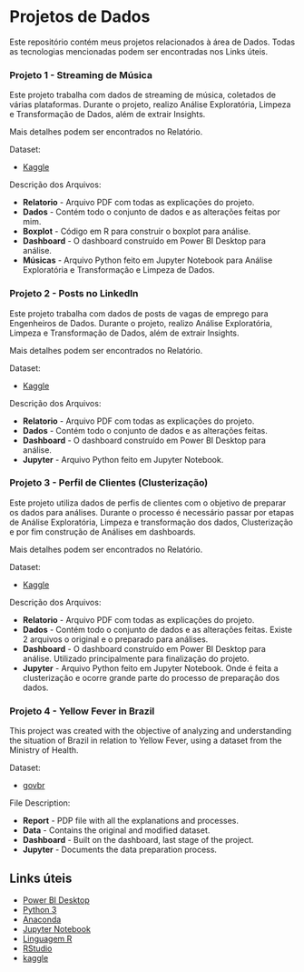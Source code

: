 # Projetos de Dados

Este repositório contém meus projetos relacionados à área de Dados. Todas as tecnologias mencionadas podem ser encontradas nos Links úteis.

### Projeto 1 - Streaming de Música
Este projeto trabalha com dados de streaming de música, coletados de várias plataformas. Durante o projeto, realizo Análise Exploratória, Limpeza e Transformação de Dados, além de extrair Insights.

Mais detalhes podem ser encontrados no Relatório.

Dataset:  
- [Kaggle](https://www.kaggle.com/datasets/thedevastator/streaming-activity-dataset)

Descrição dos Arquivos:

- **Relatorio** - Arquivo PDF com todas as explicações do projeto.
- **Dados** - Contém todo o conjunto de dados e as alterações feitas por mim.
- **Boxplot** - Código em R para construir o boxplot para análise.
- **Dashboard** - O dashboard construído em Power BI Desktop para análise.
- **Músicas** - Arquivo Python feito em Jupyter Notebook para Análise Exploratória e Transformação e Limpeza de Dados.

### Projeto 2 - Posts no LinkedIn
Este projeto trabalha com dados de posts de vagas de emprego para Engenheiros de Dados. Durante o projeto, realizo Análise Exploratória, Limpeza e Transformação de Dados, além de extrair Insights.

Mais detalhes podem ser encontrados no Relatório.

Dataset:
- [Kaggle](https://www.kaggle.com/datasets/asaniczka/linkedin-data-engineer-job-postings)

Descrição dos Arquivos:

- **Relatorio** - Arquivo PDF com todas as explicações do projeto.
- **Dados** - Contém todo o conjunto de dados e as alterações feitas.
- **Dashboard** - O dashboard construído em Power BI Desktop para análise.
- **Jupyter** - Arquivo Python feito em Jupyter Notebook.

### Projeto 3 - Perfil de Clientes (Clusterização)
Este projeto utiliza dados de perfis de clientes com o objetivo de preparar os dados para análises. Durante o processo é necessário passar por etapas de Análise Exploratória, Limpeza e transformação dos dados, Clusterização e por fim construção de Análises em dashboards.

Mais detalhes podem ser encontrados no Relatório.

Dataset:
- [Kaggle](https://www.kaggle.com/datasets/rodsaldanha/arketing-campaign)

Descrição dos Arquivos:

- **Relatorio** - Arquivo PDF com todas as explicações do projeto.
- **Dados** - Contém todo o conjunto de dados e as alterações feitas. Existe 2 arquivos o original e o preparado para análises.
- **Dashboard** - O dashboard construído em Power BI Desktop para análise. Utilizado principalmente para finalização do projeto.
- **Jupyter** - Arquivo Python feito em Jupyter Notebook. Onde é feita a clusterização e ocorre grande parte do processo de preparação dos dados.


### Projeto 4 - Yellow Fever in Brazil 

This project was created with the objective of analyzing and understanding the situation of Brazil in relation to Yellow Fever, using a dataset from the Ministry of Health.

Dataset:
- [govbr](https://www.gov.br/saude/pt-br/assuntos/saude-de-a-a-z/f/febre-amarela)

File Description:

- **Report** - PDP file with all the explanations and processes. 
- **Data** - Contains the original and modified dataset. 
- **Dashboard** - Built on the dashboard, last stage of the project. 
- **Jupyter** - Documents the data preparation process.


## Links úteis

 - [Power BI Desktop](https://www.microsoft.com/en-us/download/details.aspx?id=58494?ocid=ORSEARCH_Bing)
 - [Python 3](https://www.python.org/)
 - [Anaconda](https://www.anaconda.com/)
 - [Jupyter Notebook](https://jupyter.org/)
 - [Linguagem R](https://www.r-project.org/)
 - [RStudio](https://www.rstudio.com/categories/rstudio-ide/)
 - [kaggle](https://www.kaggle.com/)
